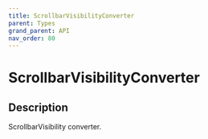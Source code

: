 ```yaml
---
title: ScrollbarVisibilityConverter
parent: Types
grand_parent: API
nav_order: 80
---
```


# ScrollbarVisibilityConverter

## Description

ScrollbarVisibility converter.
